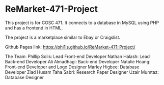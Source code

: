 # ReMarket-471-Project
This project is for COSC 471. It connects to a database in MySQL using PHP and has a frontend in HTML.

The project is a marketplace similar to Ebay or Craigslist.

Github Pages link:
https://phi1ls.github.io/ReMarket-471-Project/

The Team:
Phillip Solis: Lead Front-end Developer
Nathan Halash: Lead Back-end Developer
Ali Almadhagi: Back-end Developer
Natalie Hoang: Front-end Developer and Logo Designer
Marley Higbee: Database Developer
Ziad Husam Taha Sabri: Research Paper Designer
Uzair Mumtaz: Database Designer
